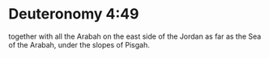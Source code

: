 # Deuteronomy 4:49

together with all the Arabah on the east side of the Jordan as far as the Sea of the Arabah, under the slopes of Pisgah.
